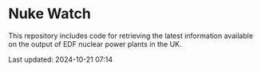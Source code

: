 # Nuke Watch

This repository includes code for retrieving the latest information available on the output of EDF nuclear power plants in the UK.

Last updated: 2024-10-21 07:14